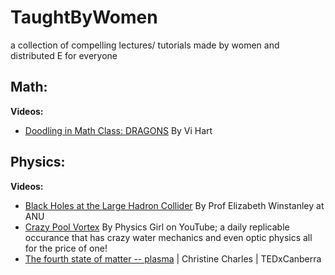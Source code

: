 # TaughtByWomen
a collection of compelling lectures/ tutorials made by women and distributed E for everyone 

## Math:
**Videos:**
- [Doodling in Math Class: DRAGONS][] By Vi Hart

## Physics:
**Videos:**
- [Black Holes at the Large Hadron Collider][] By Prof Elizabeth Winstanley at ANU
- [Crazy Pool Vortex][] By Physics Girl on YouTube; a daily replicable occurance that has crazy water mechanics and even optic physics all for the price of one!
- [The fourth state of matter -- plasma][] | Christine Charles | TEDxCanberra

[Black Holes at the Large Hadron Collider]: https://www.youtube.com/watch?v=IULjmY7ZqFM
[Crazy Pool Vortex]: https://www.youtube.com/watch?v=pnbJEg9r1o8
[The fourth state of matter -- plasma]: https://www.youtube.com/watch?v=n-17xqfF4FU
[Doodling in Math Class: DRAGONS]: https://www.youtube.com/watch?v=EdyociU35u8
